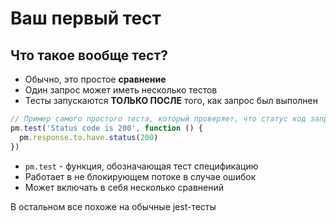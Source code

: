 # Ваш первый тест

## Что такое вообще тест?

- Обычно, это простое **сравнение**
- Один запрос может иметь несколько тестов
- Тесты запускаются **ТОЛЬКО ПОСЛЕ** того, как запрос был выполнен

```js
// Пример самого простого теста, который проверяет, что статус код запроса равен 200
pm.test('Status code is 200', function () {
  pm.response.to.have.status(200)
})
```

- `pm.test` - функция, обозначающая тест спецификацию
- Работает в не блокирующем потоке в случае ошибок
- Может включать в себя несколько сравнений

В остальном все похоже на обычные jest-тесты


